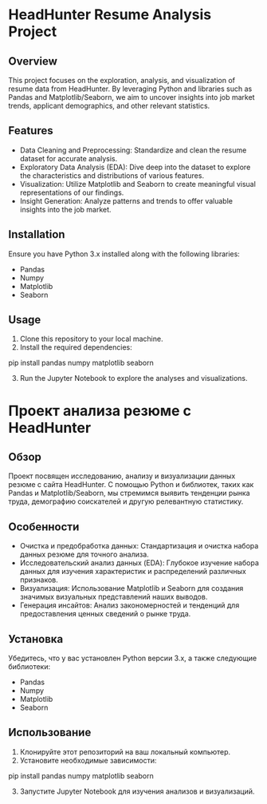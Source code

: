 # HeadHunter Resume Analysis Project

## Overview

This project focuses on the exploration, analysis, and visualization of resume data from HeadHunter. By leveraging Python and libraries such as Pandas and Matplotlib/Seaborn, we aim to uncover insights into job market trends, applicant demographics, and other relevant statistics.

## Features

- Data Cleaning and Preprocessing: Standardize and clean the resume dataset for accurate analysis.
- Exploratory Data Analysis (EDA): Dive deep into the dataset to explore the characteristics and distributions of various features.
- Visualization: Utilize Matplotlib and Seaborn to create meaningful visual representations of our findings.
- Insight Generation: Analyze patterns and trends to offer valuable insights into the job market.

## Installation

Ensure you have Python 3.x installed along with the following libraries:
- Pandas
- Numpy
- Matplotlib
- Seaborn

## Usage

1. Clone this repository to your local machine.
2. Install the required dependencies:

pip install pandas numpy matplotlib seaborn

3. Run the Jupyter Notebook to explore the analyses and visualizations.



# Проект анализа резюме с HeadHunter

## Обзор

Проект посвящен исследованию, анализу и визуализации данных резюме с сайта HeadHunter. С помощью Python и библиотек, таких как Pandas и Matplotlib/Seaborn, мы стремимся выявить тенденции рынка труда, демографию соискателей и другую релевантную статистику.

## Особенности

- Очистка и предобработка данных: Стандартизация и очистка набора данных резюме для точного анализа.
- Исследовательский анализ данных (EDA): Глубокое изучение набора данных для изучения характеристик и распределений различных признаков.
- Визуализация: Использование Matplotlib и Seaborn для создания значимых визуальных представлений наших выводов.
- Генерация инсайтов: Анализ закономерностей и тенденций для предоставления ценных сведений о рынке труда.

## Установка

Убедитесь, что у вас установлен Python версии 3.x, а также следующие библиотеки:
- Pandas
- Numpy
- Matplotlib
- Seaborn

## Использование

1. Клонируйте этот репозиторий на ваш локальный компьютер.
2. Установите необходимые зависимости:

pip install pandas numpy matplotlib seaborn

3. Запустите Jupyter Notebook для изучения анализов и визуализаций.
